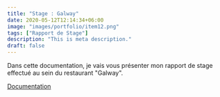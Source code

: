 ```yaml
---
title: "Stage : Galway"
date: 2020-05-12T12:14:34+06:00
image: "images/portfolio/item12.png"
tags: ["Rapport de Stage"]
description: "This is meta description."
draft: false
---
```


Dans cette documentation, je vais vous présenter mon rapport de stage effectué au sein du restaurant "Galway". 

[Documentation](/modele-cv-original-futuriste.pdf)